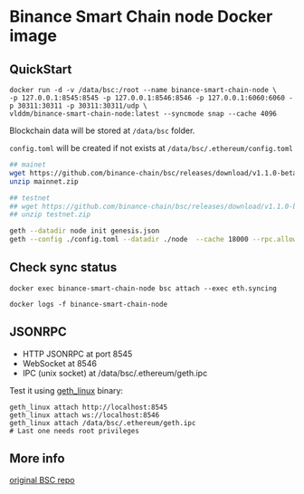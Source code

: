 # Binance Smart Chain node Docker image

## QuickStart

```
docker run -d -v /data/bsc:/root --name binance-smart-chain-node \
-p 127.0.0.1:8545:8545 -p 127.0.0.1:8546:8546 -p 127.0.0.1:6060:6060 -p 30311:30311 -p 30311:30311/udp \
vlddm/binance-smart-chain-node:latest --syncmode snap --cache 4096
```

Blockchain data will be stored at `/data/bsc` folder.

`config.toml` will be created if not exists at `/data/bsc/.ethereum/config.toml`

```bash
## mainet
wget https://github.com/binance-chain/bsc/releases/download/v1.1.0-beta/mainnet.zip
unzip mainnet.zip

## testnet
## wget https://github.com/binance-chain/bsc/releases/download/v1.1.0-beta/testnet.zip
## unzip testnet.zip

geth --datadir node init genesis.json
geth --config ./config.toml --datadir ./node  --cache 18000 --rpc.allow-unprotected-txs --txlookuplimit 0
```

## Check sync status

```
docker exec binance-smart-chain-node bsc attach --exec eth.syncing

docker logs -f binance-smart-chain-node
```

## JSONRPC

* HTTP JSONRPC at port 8545
* WebSocket at 8546
* IPC (unix socket) at /data/bsc/.ethereum/geth.ipc

Test it using [geth_linux](https://github.com/binance-chain/bsc/releases) binary: 

```
geth_linux attach http://localhost:8545
geth_linux attach ws://localhost:8546
geth_linux attach /data/bsc/.ethereum/geth.ipc
# Last one needs root privileges
```

## More info

[original BSC repo](https://github.com/binance-chain/bsc)
